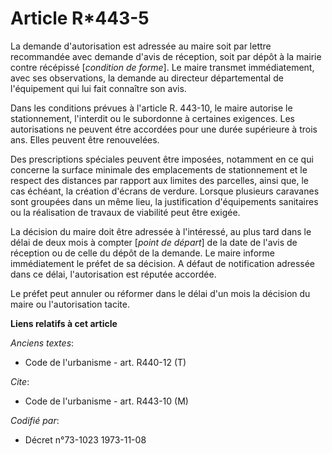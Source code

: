 # Article R*443-5

La demande d'autorisation est adressée au maire soit par lettre recommandée avec demande d'avis de réception, soit par dépôt
à la mairie contre récépissé [*condition de forme*]. Le maire transmet immédiatement, avec ses observations, la demande au
directeur départemental de l'équipement qui lui fait connaître son avis.

Dans les conditions prévues à l'article R. 443-10, le maire autorise le stationnement, l'interdit ou le subordonne à
certaines exigences. Les autorisations ne peuvent étre accordées pour une durée supérieure à trois ans. Elles peuvent être
renouvelées.

Des prescriptions spéciales peuvent être imposées, notamment en ce qui concerne la surface minimale des emplacements de
stationnement et le respect des distances par rapport aux limites des parcelles, ainsi que, le cas échéant, la création
d'écrans de verdure. Lorsque plusieurs caravanes sont groupées dans un même lieu, la justification d'équipements sanitaires
ou la réalisation de travaux de viabilité peut être exigée.

La décision du maire doit être adressée à l'intéressé, au plus tard dans le délai de deux mois à compter [*point de départ*]
de la date de l'avis de réception ou de celle du dépôt de la demande. Le maire informe immédiatement le préfet de sa
décision. A défaut de notification adressée dans ce délai, l'autorisation est réputée accordée.

Le préfet peut annuler ou réformer dans le délai d'un mois la décision du maire ou l'autorisation tacite.

**Liens relatifs à cet article**

_Anciens textes_:

  - Code de l'urbanisme - art. R440-12 (T)

_Cite_:

  - Code de l'urbanisme - art. R443-10 (M)

_Codifié par_:

  - Décret n°73-1023 1973-11-08
